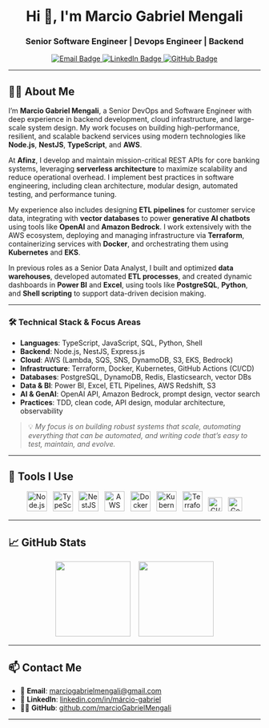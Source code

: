 <!-- GitHub Profile README for Marcio Gabriel Mengali -->

<h1 align="center">Hi 👋, I'm Marcio Gabriel Mengali</h1>
<h3 align="center">Senior Software Engineer | Devops Engineer | Backend </h3>

<p align="center">
  <a href="mailto:marciogabrielmengali@gmail.com">
    <img src="https://img.shields.io/badge/email-%23D14836.svg?&style=for-the-badge&logo=gmail&logoColor=white" alt="Email Badge"/>
  </a>
  <a href="https://www.linkedin.com/in/m%C3%A1rcio-gabriel/">
    <img src="https://img.shields.io/badge/linkedin-%230077B5.svg?&style=for-the-badge&logo=linkedin&logoColor=white" alt="LinkedIn Badge"/>
  </a>
  <a href="https://github.com/marcioGabrielMengali">
    <img src="https://img.shields.io/github/followers/marcioGabrielMengali?style=for-the-badge&logo=github" alt="GitHub Badge"/>
  </a>
</p>

---

## 👨‍💻 About Me

I’m **Marcio Gabriel Mengali**, a Senior DevOps and Software Engineer with deep experience in backend development, cloud infrastructure, and large-scale system design. My work focuses on building high-performance, resilient, and scalable backend services using modern technologies like **Node.js**, **NestJS**, **TypeScript**, and **AWS**.

At **Afinz**, I develop and maintain mission-critical REST APIs for core banking systems, leveraging **serverless architecture** to maximize scalability and reduce operational overhead. I implement best practices in software engineering, including clean architecture, modular design, automated testing, and performance tuning.

My experience also includes designing **ETL pipelines** for customer service data, integrating with **vector databases** to power **generative AI chatbots** using tools like **OpenAI** and **Amazon Bedrock**. I work extensively with the AWS ecosystem, deploying and managing infrastructure via **Terraform**, containerizing services with **Docker**, and orchestrating them using **Kubernetes** and **EKS**.

In previous roles as a Senior Data Analyst, I built and optimized **data warehouses**, developed automated **ETL processes**, and created dynamic dashboards in **Power BI** and **Excel**, using tools like **PostgreSQL**, **Python**, and **Shell scripting** to support data-driven decision making.

---

### 🛠️ Technical Stack & Focus Areas

- **Languages**: TypeScript, JavaScript, SQL, Python, Shell  
- **Backend**: Node.js, NestJS, Express.js  
- **Cloud**: AWS (Lambda, SQS, SNS, DynamoDB, S3, EKS, Bedrock)  
- **Infrastructure**: Terraform, Docker, Kubernetes, GitHub Actions (CI/CD)  
- **Databases**: PostgreSQL, DynamoDB, Redis, Elasticsearch, vector DBs  
- **Data & BI**: Power BI, Excel, ETL Pipelines, AWS Redshift, S3  
- **AI & GenAI**: OpenAI API, Amazon Bedrock, prompt design, vector search  
- **Practices**: TDD, clean code, API design, modular architecture, observability  

> 💡 *My focus is on building robust systems that scale, automating everything that can be automated, and writing code that’s easy to test, maintain, and evolve.*

---

## 🔧 Tools I Use

<p align="center">
  <img src="https://cdn.jsdelivr.net/gh/devicons/devicon/icons/nodejs/nodejs-original.svg" height="40" alt="Node.js" />
  &nbsp;
  <img src="https://cdn.jsdelivr.net/gh/devicons/devicon/icons/typescript/typescript-original.svg" height="40" alt="TypeScript" />
  &nbsp;
  <img src="https://nestjs.com/img/logo-small.svg" height="40" alt="NestJS" />
  &nbsp;
  <img src="https://cdn.worldvectorlogo.com/logos/aws-2.svg" height="40" alt="AWS" />
  &nbsp;
  <img src="https://cdn.jsdelivr.net/gh/devicons/devicon/icons/docker/docker-original.svg" height="40" alt="Docker" />
  &nbsp;
  <img src="https://cdn.jsdelivr.net/gh/devicons/devicon/icons/kubernetes/kubernetes-plain.svg" height="40" alt="Kubernetes" />
  &nbsp;
  <img src="https://cdn.jsdelivr.net/gh/devicons/devicon/icons/terraform/terraform-original.svg" height="40" alt="Terraform" />
  &nbsp;
  <img src="https://img.shields.io/badge/CI/CD-blue.svg?style=flat&logo=githubactions&logoColor=white" height="28" alt="CI/CD"/>
  &nbsp;
  <img src="https://img.shields.io/badge/GenAI-%23795ef0.svg?style=flat&logo=openai&logoColor=white" height="28" alt="GenAI"/>
</p>

---

## 📈 GitHub Stats

<p align="center">
  <img src="https://github-readme-stats.vercel.app/api?username=marcioGabrielMengali&show_icons=true&theme=default&hide_border=true" height="150" />
  &nbsp;&nbsp;
  <img src="https://github-readme-stats.vercel.app/api/top-langs/?username=marcioGabrielMengali&layout=compact&hide_border=true&theme=default" height="150" />
</p>

---

## 📫 Contact Me

- 📩 **Email**: marciogabrielmengali@gmail.com  
- 💼 **LinkedIn**: [linkedin.com/in/márcio-gabriel](https://www.linkedin.com/in/m%C3%A1rcio-gabriel/)
- 🧑‍💻 **GitHub**: [github.com/marcioGabrielMengali](https://github.com/marcioGabrielMengali)

---
